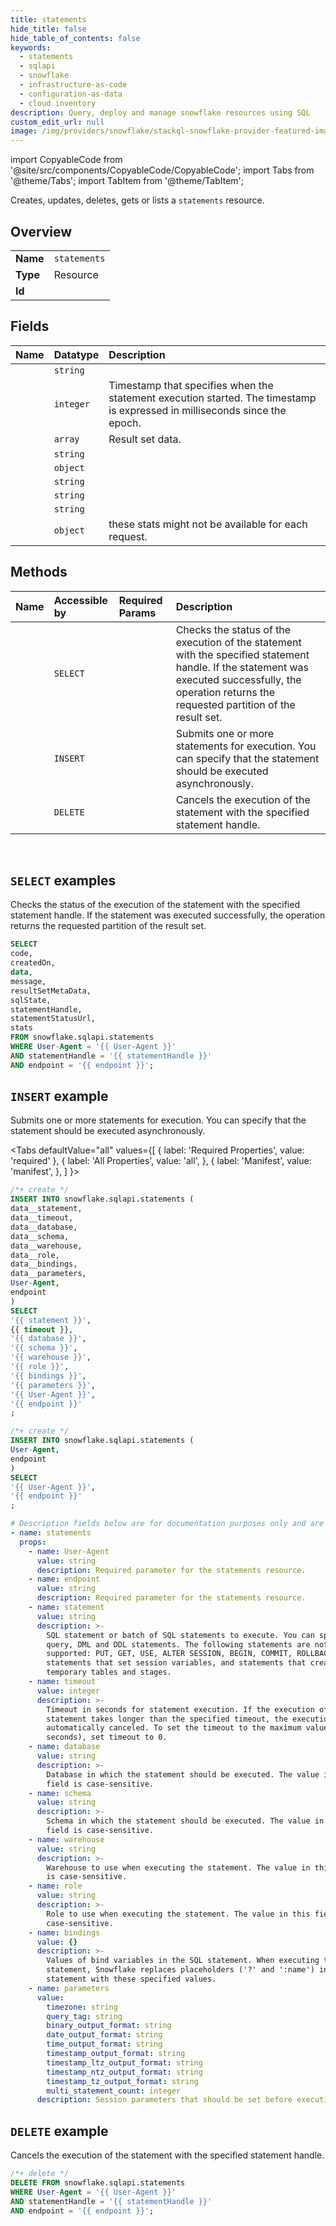 ```yaml
---
title: statements
hide_title: false
hide_table_of_contents: false
keywords:
  - statements
  - sqlapi
  - snowflake
  - infrastructure-as-code
  - configuration-as-data
  - cloud inventory
description: Query, deploy and manage snowflake resources using SQL
custom_edit_url: null
image: /img/providers/snowflake/stackql-snowflake-provider-featured-image.png
---
```


import CopyableCode from '@site/src/components/CopyableCode/CopyableCode';
import Tabs from '@theme/Tabs';
import TabItem from '@theme/TabItem';

Creates, updates, deletes, gets or lists a <code>statements</code> resource.

## Overview
<table><tbody>
<tr><td><b>Name</b></td><td><code>statements</code></td></tr>
<tr><td><b>Type</b></td><td>Resource</td></tr>
<tr><td><b>Id</b></td><td><CopyableCode code="snowflake.sqlapi.statements" /></td></tr>
</tbody></table>

## Fields
| Name | Datatype | Description |
|:-----|:---------|:------------|
| <CopyableCode code="code" /> | `string` |  |
| <CopyableCode code="createdOn" /> | `integer` | Timestamp that specifies when the statement execution started.‌ The timestamp is expressed in milliseconds since the epoch.‌ |
| <CopyableCode code="data" /> | `array` | Result set data. |
| <CopyableCode code="message" /> | `string` |  |
| <CopyableCode code="resultSetMetaData" /> | `object` |  |
| <CopyableCode code="sqlState" /> | `string` |  |
| <CopyableCode code="statementHandle" /> | `string` |  |
| <CopyableCode code="statementStatusUrl" /> | `string` |  |
| <CopyableCode code="stats" /> | `object` | these stats might not be available for each request. |

## Methods
| Name | Accessible by | Required Params | Description |
|:-----|:--------------|:----------------|:------------|
| <CopyableCode code="get_statement_status" /> | `SELECT` | <CopyableCode code="User-Agent, statementHandle, endpoint" /> | Checks the status of the execution of the statement with the specified statement handle. If the statement was executed successfully, the operation returns the requested partition of the result set. |
| <CopyableCode code="submit_statement" /> | `INSERT` | <CopyableCode code="User-Agent, endpoint" /> | Submits one or more statements for execution. You can specify that the statement should be executed asynchronously. |
| <CopyableCode code="cancel_statement" /> | `DELETE` | <CopyableCode code="User-Agent, statementHandle, endpoint" /> | Cancels the execution of the statement with the specified statement handle. |

<br />

## `SELECT` examples

Checks the status of the execution of the statement with the specified statement handle. If the statement was executed successfully, the operation returns the requested partition of the result set.


```sql
SELECT
code,
createdOn,
data,
message,
resultSetMetaData,
sqlState,
statementHandle,
statementStatusUrl,
stats
FROM snowflake.sqlapi.statements
WHERE User-Agent = '{{ User-Agent }}'
AND statementHandle = '{{ statementHandle }}'
AND endpoint = '{{ endpoint }}';
```
## `INSERT` example

Submits one or more statements for execution. You can specify that the statement should be executed asynchronously.

<Tabs
    defaultValue="all"
    values={[
        { label: 'Required Properties', value: 'required' },
        { label: 'All Properties', value: 'all', },
        { label: 'Manifest', value: 'manifest', },
    ]
}>
<TabItem value="all">

```sql
/*+ create */
INSERT INTO snowflake.sqlapi.statements (
data__statement,
data__timeout,
data__database,
data__schema,
data__warehouse,
data__role,
data__bindings,
data__parameters,
User-Agent,
endpoint
)
SELECT 
'{{ statement }}',
{{ timeout }},
'{{ database }}',
'{{ schema }}',
'{{ warehouse }}',
'{{ role }}',
'{{ bindings }}',
'{{ parameters }}',
'{{ User-Agent }}',
'{{ endpoint }}'
;
```
</TabItem>

<TabItem value="required">

```sql
/*+ create */
INSERT INTO snowflake.sqlapi.statements (
User-Agent,
endpoint
)
SELECT 
'{{ User-Agent }}',
'{{ endpoint }}'
;
```
</TabItem>

<TabItem value="manifest">

```yaml
# Description fields below are for documentation purposes only and are not required in the manifest
- name: statements
  props:
    - name: User-Agent
      value: string
      description: Required parameter for the statements resource.
    - name: endpoint
      value: string
      description: Required parameter for the statements resource.
    - name: statement
      value: string
      description: >-
        SQL statement or batch of SQL statements to execute. You can specify
        query, DML and DDL statements. The following statements are not
        supported: PUT, GET, USE, ALTER SESSION, BEGIN, COMMIT, ROLLBACK,
        statements that set session variables, and statements that create
        temporary tables and stages.
    - name: timeout
      value: integer
      description: >-
        Timeout in seconds for statement execution. If the execution of a
        statement takes longer than the specified timeout, the execution is
        automatically canceled. To set the timeout to the maximum value (604800
        seconds), set timeout to 0.
    - name: database
      value: string
      description: >-
        Database in which the statement should be executed. The value in this
        field is case-sensitive.
    - name: schema
      value: string
      description: >-
        Schema in which the statement should be executed. The value in this
        field is case-sensitive.
    - name: warehouse
      value: string
      description: >-
        Warehouse to use when executing the statement. The value in this field
        is case-sensitive.
    - name: role
      value: string
      description: >-
        Role to use when executing the statement. The value in this field is
        case-sensitive.
    - name: bindings
      value: {}
      description: >-
        Values of bind variables in the SQL statement. When executing the
        statement, Snowflake replaces placeholders ('?' and ':name') in the
        statement with these specified values.
    - name: parameters
      value:
        timezone: string
        query_tag: string
        binary_output_format: string
        date_output_format: string
        time_output_format: string
        timestamp_output_format: string
        timestamp_ltz_output_format: string
        timestamp_ntz_output_format: string
        timestamp_tz_output_format: string
        multi_statement_count: integer
      description: Session parameters that should be set before executing the statement.
```
</TabItem>
</Tabs>

## `DELETE` example

Cancels the execution of the statement with the specified statement handle.

```sql
/*+ delete */
DELETE FROM snowflake.sqlapi.statements
WHERE User-Agent = '{{ User-Agent }}'
AND statementHandle = '{{ statementHandle }}'
AND endpoint = '{{ endpoint }}';
```
